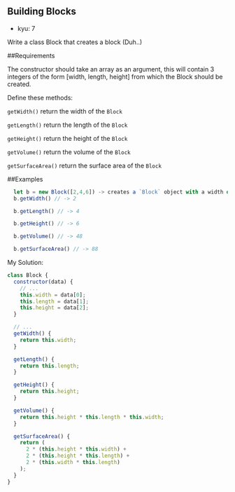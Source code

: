 ## Building Blocks

- kyu: 7

Write a class Block that creates a block (Duh..)

##Requirements

The constructor should take an array as an argument, this will contain 3 integers of the form [width, length, height] from which the Block should be created.

Define these methods:

`getWidth()` return the width of the `Block`

`getLength()` return the length of the `Block`

`getHeight()` return the height of the `Block`

`getVolume()` return the volume of the `Block`

`getSurfaceArea()` return the surface area of the `Block`

##Examples

```javascript
  let b = new Block([2,4,6]) -> creates a `Block` object with a width of `2` a length of `4` and a height of `6`
  b.getWidth() // -> 2

  b.getLength() // -> 4

  b.getHeight() // -> 6

  b.getVolume() // -> 48

  b.getSurfaceArea() // -> 88
```

My Solution:

```javascript
class Block {
  constructor(data) {
    // ...
    this.width = data[0];
    this.length = data[1];
    this.height = data[2];
  }

  // ...
  getWidth() {
    return this.width;
  }

  getLength() {
    return this.length;
  }

  getHeight() {
    return this.height;
  }

  getVolume() {
    return this.height * this.length * this.width;
  }

  getSurfaceArea() {
    return (
      2 * (this.height * this.width) +
      2 * (this.height * this.length) +
      2 * (this.width * this.length)
    );
  }
}
```

<!--
## Reflection

Great use of higher order function .map() to iterate through a 2D array. Then it was using
a simple string method to return the value or \*; -->

<!-- This challenge wasn't to difficult. I rationalized this problem with a similar lab I did called
Mars Rover from Ironhack. Similarly I had to keep track of where I was on a 2D Grid. I remember
that I had an object that kept track of N, S, E, W so i applied the same logic. I did get stuck and
had to look for some help and found [Snail](https://www.youtube.com/watch?v=EWYrxOsBX58) that was perfect explaination to my positioning difficulties. Essentially, I created an object where I kept track of my row
& Col upper and Lower bounds to trace my path as a snail. Worked to perfection. -->
